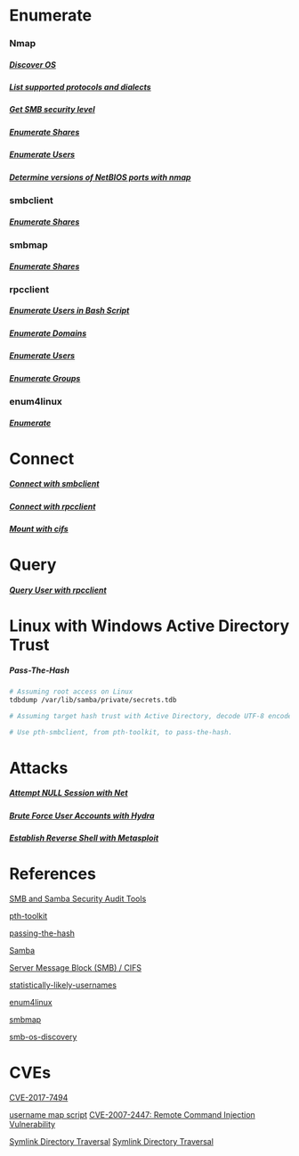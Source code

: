 # Enumerate
### Nmap
##### [Discover OS](../../Tools/NetworkDiscovery/Nmap/README.md#SMB-OS-Discovery)
##### [List supported protocols and dialects](../../Tools/NetworkDiscovery/Nmap/README.md#SMB-Protocols)
##### [Get SMB security level](../../Tools/NetworkDiscovery/Nmap/README.md#SMB-Security-Mode)
##### [Enumerate Shares](../../Tools/NetworkDiscovery/Nmap/README.md#Enumerate-SMB-Shares)
##### [Enumerate Users](../../Tools/NetworkDiscovery/Nmap/README.md#Enumerate-SMB-Users)

##### [Determine versions of NetBIOS ports with nmap](../../Tools/NetworkDiscovery/Nmap/README.md#Determine-versions-of-NetBIOS-ports)

### smbclient
##### [Enumerate Shares](../../Tools/NetBIOS_SMB_Samba/smbclient/README.md#Enumerate-Shares)

### smbmap
##### [Enumerate Shares](../../Tools/NetBIOS_SMB_Samba/smbmap/README.md#Enumerate-Shares)

### rpcclient
##### [Enumerate Users in Bash Script](../../Tools/NetBIOS_SMB_Samba/rpcclient/README.md#Enumerate-Users-with-Bash-Script)

##### [Enumerate Domains](../../Tools/NetBIOS_SMB_Samba/rpcclient/README.md#Enumerate-Domains)

##### [Enumerate Users](../../Tools/NetBIOS_SMB_Samba/rpcclient/README.md#Enumerate-Users)

##### [Enumerate Groups](../../Tools/NetBIOS_SMB_Samba/rpcclient/README.md#Enumerate-Groups)

### enum4linux
##### [Enumerate](../../Tools/NetBIOS_SMB_Samba/enum4linux/README.md)

# Connect

##### [Connect with smbclient](../../Tools/NetBIOS_SMB_Samba/smbclient/README.md#Connect-To-Share)

##### [Connect with rpcclient](../../Tools/NetBIOS_SMB_Samba/rpcclient/README.md#Connect-To-Host)

##### [Mount with cifs](../../Tools/NetBIOS_SMB_Samba/cifs/README.md#Mount-SMB-Share)

# Query

##### [Query User with rpcclient](../../Tools/NetBIOS_SMB_Samba/rpcclient/README.md#Query-User)

# Linux with Windows Active Directory Trust
##### Pass-The-Hash
```bash
# Assuming root access on Linux
tdbdump /var/lib/samba/private/secrets.tdb

# Assuming target hash trust with Active Directory, decode UTF-8 encoded "data" to get NTLM hashes

# Use pth-smbclient, from pth-toolkit, to pass-the-hash.
```

# Attacks
##### [Attempt NULL Session with Net](../../Tools/NetBIOS_SMB_Samba/Net/README.md#NULL-Session)
##### [Brute Force User Accounts with Hydra](../../Tools/Credentials_Cryptography/Hydra/README.md#SMB)
##### [Establish Reverse Shell with Metasploit](../../Tools/Metasploit/README.md#Establish-Reverse-Shell-with-SMB)

# References
[SMB and Samba Security Audit Tools](https://miloserdov.org/?p=4066)

[pth-toolkit](https://github.com/byt3bl33d3r/pth-toolkit)

[passing-the-hash](https://code.google.com/archive/p/passing-the-hash/)

[Samba](https://en.wikipedia.org/wiki/Samba_(software))

[Server Message Block (SMB) / CIFS](https://en.wikipedia.org/wiki/Server_Message_Block)

[statistically-likely-usernames](https://github.com/insidetrust/statistically-likely-usernames)

[enum4linux](https://github.com/CiscoCXSecurity/enum4linux)

[smbmap](https://github.com/ShawnDEvans/smbmap)

[smb-os-discovery](https://nmap.org/nsedoc/scripts/smb-os-discovery.html)

# CVEs
[CVE-2017-7494](https://cve.circl.lu/cve/CVE-2017-7494)

[username map script](https://www.rapid7.com/db/modules/exploit/multi/samba/usermap_script/)
[CVE-2007-2447: Remote Command Injection Vulnerability](https://www.samba.org/samba/security/CVE-2007-2447.html)

[Symlink Directory Traversal](https://www.samba.org/samba/news/symlink_attack.html)
[Symlink Directory Traversal](https://www.rapid7.com/db/modules/auxiliary/admin/smb/samba_symlink_traversal/)
